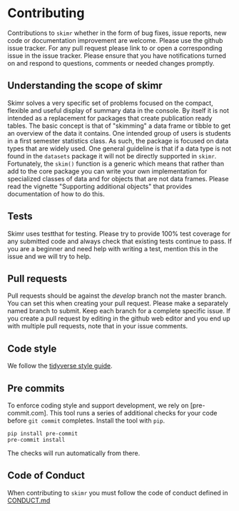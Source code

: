 # Contributing

Contributions to `skimr` whether in the form of bug fixes, issue reports, new
code or documentation improvement are welcome. Please use the github issue
tracker. For any pull request please link to or open a corresponding issue in
the issue tracker. Please ensure that you have notifications turned on and
respond to questions, comments or needed changes promptly.

## Understanding the scope of skimr

Skimr solves a very specific set of problems focused on the compact, flexible
and useful display of summary data in the console. By itself it is not intended
as a replacement for packages that create publication ready tables. The basic
concept is that of "skimming" a data frame or tibble to get an overview of the
data it contains. One intended group of users is students in a first semester
statistics class. As such, the package is focused on data types that are widely
used. One general guideline is that if a data type is not found in the
`datasets` package it will not be directly supported in `skimr`. Fortunately,
the `skim()` function is a generic which means that rather than add to the core
package you can write your own implementation for specialized classes of data
and for objects that are not data frames. Please read the vignette "Supporting
additional objects" that provides documentation of how to do this.

## Tests

Skimr uses testthat for testing. Please try to provide 100% test coverage for
any submitted code and always check that existing tests continue to pass. If you
are a beginner and need help with writing a test, mention this in the issue and
we will try to help.

## Pull requests

Pull requests should be against the _develop_ branch not the master branch. You
can set this when creating your pull request. Please make a separately named
branch to submit. Keep each branch for a complete specific issue. If you create
a pull request by editing in the github web editor and you end up with multiple
pull requests, note that in your issue comments.

## Code style

We follow the [tidyverse style guide](http://style.tidyverse.org/).

## Pre commits

To enforce coding style and support development, we rely on [pre-commit.com].
This tool runs a series of additional checks for your code before `git commit`
completes. Install the tool with `pip`.

```
pip install pre-commit
pre-commit install
```

The checks will run automatically from there.

## Code of Conduct

When contributing to `skimr` you must follow the code of conduct defined in
[CONDUCT.md](CONDUCT.md)
